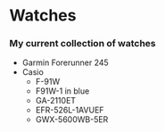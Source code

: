 # Watches

### My current collection of watches

- Garmin Forerunner 245
- Casio
  - F-91W
  - F91W-1 in blue
  - GA-2110ET
  - EFR-526L-1AVUEF
  - GWX-5600WB-5ER
